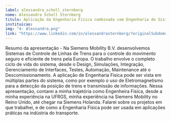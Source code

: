 ```yaml
---
label: alessandra_scholl_sternberg
nome: Alessandra Scholl Sternberg
titulo: Aplicação da Engenharia Física combinada com Engenharia de Sistemas para Desenvolvimento de Sistemas de Controle para Linhas de Trens
instituicao: 
img: "4- Alessandra.png"
link: "https://www.linkedin.com/in/alessandrasternberg/?originalSubdomain=nl"
---
```


Resumo da apresentação - Na Siemens Mobility B.V. desenvolvemos Sistemas de Controle de Linhas de Trens para o controle do movimento seguro e eficiente de trens pela Europa. 
O trabalho envolve o completo ciclo de vida do sistema, desde o Design, Simulações, Integração, Gerenciamento de Interfaces, Testes, Automação, Maintenance até o 
Descomissionamento. A aplicação de Engenharia Física pode ser vista em múltiplas partes do sistema, como por exemplo o uso de Eletromagnetismo para a detecção da posição de 
trens e transmissão de informações. Nessa apresentação, contarei a minha trajetória como Engenheira Física, desde a minha experiência na UFRGS, minha experiência na Siemens 
Mobility no Reino Unido, até chegar na Siemens Holanda. Falarei sobre os projetos em que trabalhei, e de como a Engenharia Física pode ser usada em aplicações práticas na 
indústria do transporte.
